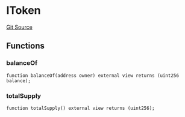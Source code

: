 # IToken
[Git Source](https://github.com/thrackle-io/rules-protocol/blob/9adfea3f253340fbb4af30cdc0009d491b72e160/src/token/ProtocolERC721Handler.sol)


## Functions
### balanceOf


```solidity
function balanceOf(address owner) external view returns (uint256 balance);
```

### totalSupply


```solidity
function totalSupply() external view returns (uint256);
```

